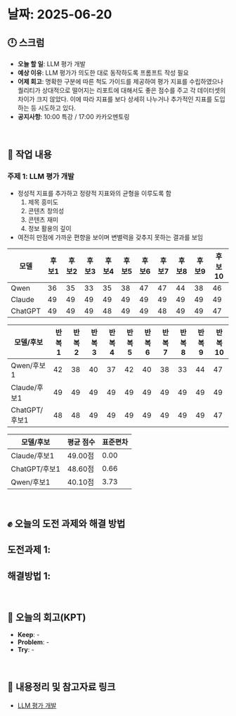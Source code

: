 # 날짜: 2025-06-20

## 🕛 스크럼
- **오늘 할 일**: LLM 평가 개발
- **예상 이유**: LLM 평가가 의도한 대로 동작하도록 프롬프트 작성 필요
- **어제 회고**: 명확한 구분에 따른 척도 가이드를 제공하여 평가 지표를 수립하였으나 퀄리티가 상대적으로 떨어지는 리포트에 대해서도 좋은 점수를 주고 각 데이터셋의 차이가 크지 않았다. 이에 따라 지표를 보다 상세히 나누거나 추가적인 지표를 도입하는 등 시도하고 있다.
- **공지사항**: 10:00 특강 / 17:00 카카오멘토링

<br>

## 💼 작업 내용
### 주제 1: LLM 평가 개발
- 정성적 지표를 추가하고 정량적 지표와의 균형을 이루도록 함
  1. 제목 흥미도
  2. 콘텐츠 창의성
  3. 콘텐츠 재미
  4. 정보 활용의 깊이
- 여전히 만점에 가까운 편향을 보이며 변별력을 갖추지 못하는 결과를 보임

| 모델 | 후보1 | 후보2 | 후보3 | 후보4 | 후보5 | 후보6 | 후보7 | 후보8 | 후보9 | 후보10 |
| --- | --- | --- | --- | --- | --- | --- | --- | --- | --- | --- |
| Qwen | 36 | 35 | 33 | 35 | 38 | 47 | 47 | 44 | 38 | 46 |
| Claude | 49 | 49 | 49 | 49 | 49 | 49 | 49 | 49 | 49 | 49 |
| ChatGPT | 49 | 49 | 49 | 48 | 49 | 49 | 48 | 49 | 49 | 47 |

| 모델/후보 | 반복1 | 반복2 | 반복3 | 반복4 | 반복5 | 반복6 | 반복7 | 반복8 | 반복9 | 반복10 |
| --- | --- | --- | --- | --- | --- | --- | --- | --- | --- | --- |
| Qwen/후보1 | 42 | 38 | 40 | 37 | 42 | 40 | 38 | 33 | 44 | 47 |
| Claude/후보1 | 49 | 49 | 49 | 49 | 49 | 49 | 49 | 49 | 49 | 49 |
| ChatGPT/후보1 | 48 | 48 | 49 | 49 | 49 | 49 | 49 | 49 | 49 | 47 |

| 모델/후보 | 평균 점수 | 표준편차 |
| --- | --- | --- |
| Claude/후보1 | 49.00점 | 0.00 |
| ChatGPT/후보1 | 48.60점 | 0.66 |
| Qwen/후보1 | 40.10점 | 3.73 |

<br>

## ✊ 오늘의 도전 과제와 해결 방법
**도전과제 1**: 
- 

**해결방법 1**: 
- 

<br>

## 🤔 오늘의 회고(KPT)
- **Keep**: -
- **Problem**: -
- **Try**: -

<br>

## 🔗 내용정리 및 참고자료 링크
- [LLM 평가 개발](https://grizzly-crater-c04.notion.site/21475a6ebc0a8016b662f348bd809eae?source=copy_link)
